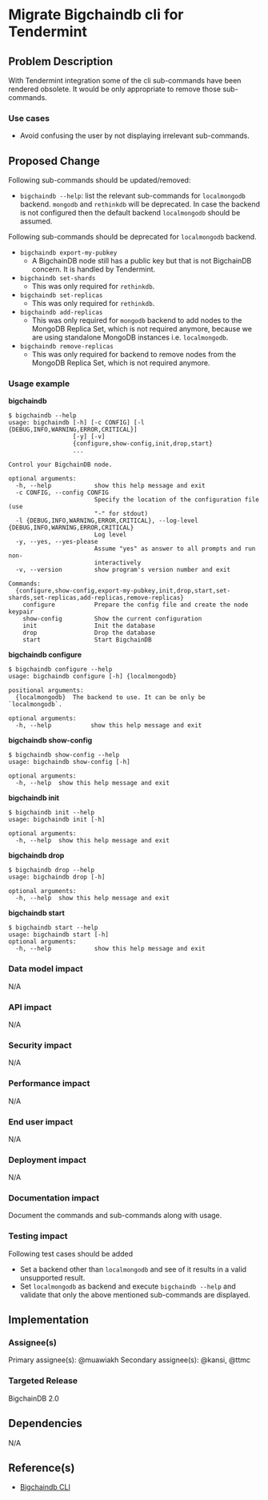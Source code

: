 # Migrate Bigchaindb cli for Tendermint

## Problem Description
With Tendermint integration some of the cli sub-commands have been rendered obsolete. It would be only appropriate to remove those sub-commands.

### Use cases
- Avoid confusing the user by not displaying irrelevant sub-commands.


## Proposed Change
Following sub-commands should be updated/removed:

- `bigchaindb --help`: list the relevant sub-commands for `localmongodb` backend.
`mongodb` and `rethinkdb` will be deprecated.
In case the backend is not configured then the default backend `localmongodb` should be assumed.

Following sub-commands should be deprecated for `localmongodb` backend.

- `bigchaindb export-my-pubkey`
  - A BigchainDB node still has a public key but that is not BigchainDB concern. It is handled by Tendermint.
- `bigchaindb set-shards`
  - This was only required for `rethinkdb`.
- `bigchaindb set-replicas`
  - This was only required for `rethinkdb`.
- `bigchaindb add-replicas`
  - This was only required for `mongodb` backend to add nodes to the MongoDB Replica Set, which is not required anymore,
    because we are using standalone MongoDB instances i.e. `localmongodb`.
- `bigchaindb remove-replicas`
  - This was only required for backend to remove nodes from the MongoDB Replica Set, which is not required anymore.

### Usage example
**bigchaindb**

```
$ bigchaindb --help
usage: bigchaindb [-h] [-c CONFIG] [-l {DEBUG,INFO,WARNING,ERROR,CRITICAL}]
                  [-y] [-v]
                  {configure,show-config,init,drop,start}
                  ...

Control your BigchainDB node.

optional arguments:
  -h, --help            show this help message and exit
  -c CONFIG, --config CONFIG
                        Specify the location of the configuration file (use
                        "-" for stdout)
  -l {DEBUG,INFO,WARNING,ERROR,CRITICAL}, --log-level {DEBUG,INFO,WARNING,ERROR,CRITICAL}
                        Log level
  -y, --yes, --yes-please
                        Assume "yes" as answer to all prompts and run non-
                        interactively
  -v, --version         show program's version number and exit

Commands:
  {configure,show-config,export-my-pubkey,init,drop,start,set-shards,set-replicas,add-replicas,remove-replicas}
    configure           Prepare the config file and create the node keypair
    show-config         Show the current configuration
    init                Init the database
    drop                Drop the database
    start               Start BigchainDB
```

**bigchaindb configure**

```
$ bigchaindb configure --help
usage: bigchaindb configure [-h] {localmongodb}

positional arguments:
  {localmongodb}  The backend to use. It can be only be `localmongodb`.

optional arguments:
  -h, --help           show this help message and exit
```

**bigchaindb show-config**

```
$ bigchaindb show-config --help
usage: bigchaindb show-config [-h]

optional arguments:
  -h, --help  show this help message and exit
```

**bigchaindb init**

```
$ bigchaindb init --help
usage: bigchaindb init [-h]

optional arguments:
  -h, --help  show this help message and exit
```

**bigchaindb drop**

```
$ bigchaindb drop --help
usage: bigchaindb drop [-h]

optional arguments:
  -h, --help  show this help message and exit
```

**bigchaindb start**

```
$ bigchaindb start --help
usage: bigchaindb start [-h]
optional arguments:
  -h, --help            show this help message and exit
```

### Data model impact
N/A

### API impact
N/A

### Security impact
N/A

### Performance impact
N/A

### End user impact
N/A

### Deployment impact
N/A

### Documentation impact
Document the commands and sub-commands along with usage.


### Testing impact
Following test cases should be added
- Set a backend other than `localmongodb` and see of it results in a valid unsupported
  result.
- Set `localmongodb` as backend and execute `bigchaindb --help` and validate that only the above
  mentioned sub-commands are displayed.


## Implementation

### Assignee(s)
Primary assignee(s): @muawiakh
Secondary assignee(s): @kansi, @ttmc

### Targeted Release
BigchainDB 2.0


## Dependencies
N/A


## Reference(s)
* [Bigchaindb CLI](https://docs.bigchaindb.com/projects/server/en/latest/server-reference/bigchaindb-cli.html)
